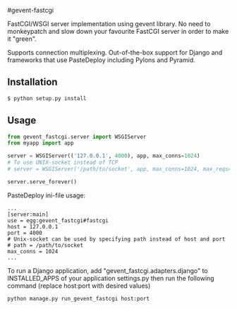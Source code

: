 #gevent-fastcgi

FastCGI/WSGI server implementation using gevent library. No need to monkeypatch and slow down your favourite FastCGI server in order to make it "green".

Supports connection multiplexing. Out-of-the-box support for Django and frameworks that use PasteDeploy including Pylons and Pyramid.

## Installation

```bash
$ python setup.py install
```

## Usage

```python
from gevent_fastcgi.server import WSGIServer
from myapp import app

server = WSGIServer(('127.0.0.1', 4000), app, max_conns=1024)
# To use UNIX-socket instead of TCP
# server = WSGIServer('/path/to/socket', app, max_conns=1024, max_reqs=1024 * 1024)

server.serve_forever()
```
PasteDeploy ini-file usage:

```
...
[server:main]
use = egg:gevent_fastcgi#fastcgi
host = 127.0.0.1
port = 4000
# Unix-socket can be used by specifying path instead of host and port
# path = /path/to/socket
max_conns = 1024
...
```

To run a Django application, add "gevent_fastcgi.adapters.django" to INSTALLED_APPS of your application settings.py then run the following command (replace host:port with desired values)
```
python manage.py run_gevent_fastcgi host:port
```
